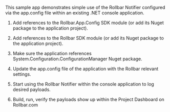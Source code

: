 ﻿This sample app demonstrates simple use of the Rollbar Notifier configured via the app.config file
within an existing .NET console application.

1. Add references to the Rollbar.App.Config SDK module 
   (or add its Nuget package to the application project).

2. Add references to the Rollbar SDK module 
   (or add its Nuget package to the application project).

3. Make sure the application references System.Configuration.ConfigurationManager Nuget package.

4. Update the app.config file of the application with the Rollbar relevant settings.

5. Start using the Rollbar Notifier within the console application to log desired payloads.

6. Build, run, verify the payloads show up within the Project Dashboard on Rollbar.com